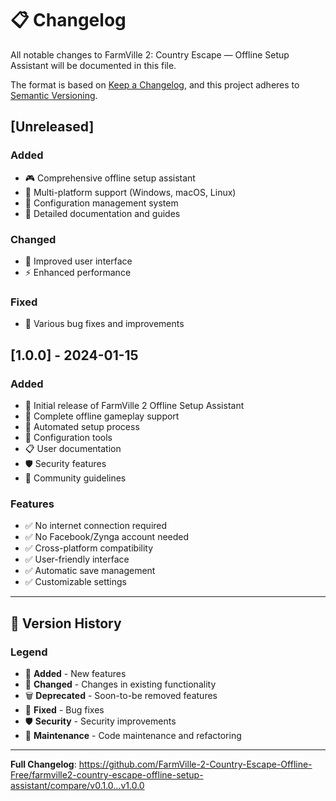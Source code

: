 # 📋 Changelog

All notable changes to FarmVille 2: Country Escape — Offline Setup Assistant will be documented in this file.

The format is based on [Keep a Changelog](https://keepachangelog.com/en/1.0.0/),
and this project adheres to [Semantic Versioning](https://semver.org/spec/v2.0.0.html).

## [Unreleased]

### Added
- 🎮 Comprehensive offline setup assistant
- 📱 Multi-platform support (Windows, macOS, Linux)
- 🔧 Configuration management system
- 📖 Detailed documentation and guides

### Changed
- 🔄 Improved user interface
- ⚡ Enhanced performance

### Fixed
- 🐛 Various bug fixes and improvements

## [1.0.0] - 2024-01-15

### Added
- 🚀 Initial release of FarmVille 2 Offline Setup Assistant
- 🌾 Complete offline gameplay support
- 🎯 Automated setup process
- 🔧 Configuration tools
- 📋 User documentation
- 🛡️ Security features
- 🤝 Community guidelines

### Features
- ✅ No internet connection required
- ✅ No Facebook/Zynga account needed
- ✅ Cross-platform compatibility
- ✅ User-friendly interface
- ✅ Automatic save management
- ✅ Customizable settings

---

## 📝 Version History

### Legend
- 🚀 **Added** - New features
- 🔄 **Changed** - Changes in existing functionality
- 🗑️ **Deprecated** - Soon-to-be removed features
- 🐛 **Fixed** - Bug fixes
- 🛡️ **Security** - Security improvements
- 🔧 **Maintenance** - Code maintenance and refactoring

---

**Full Changelog**: https://github.com/FarmVille-2-Country-Escape-Offline-Free/farmville2-country-escape-offline-setup-assistant/compare/v0.1.0...v1.0.0
